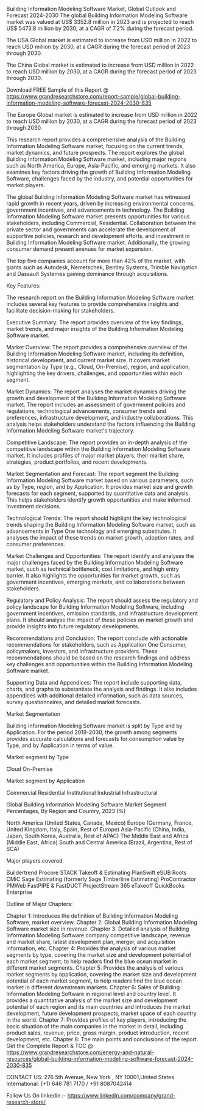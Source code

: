 Building Information Modeling Software Market, Global Outlook and Forecast 2024-2030
The global Building Information Modeling Software market was valued at US$ 3352.8 million in 2023 and is projected to reach US$ 5473.8 million by 2030, at a CAGR of 7.2% during the forecast period.

The USA Global market is estimated to increase from USD million in 2022 to reach USD million by 2030, at a CAGR during the forecast period of 2023 through 2030.

The China Global market is estimated to increase from USD million in 2022 to reach USD million by 2030, at a CAGR during the forecast period of 2023 through 2030.

Download FREE Sample of this Report @ https://www.grandresearchstore.com/report-sample/global-building-information-modeling-software-forecast-2024-2030-835

The Europe Global market is estimated to increase from USD million in 2022 to reach USD million by 2030, at a CAGR during the forecast period of 2023 through 2030.

This research report provides a comprehensive analysis of the Building Information Modeling Software market, focusing on the current trends, market dynamics, and future prospects. The report explores the global Building Information Modeling Software market, including major regions such as North America, Europe, Asia-Pacific, and emerging markets. It also examines key factors driving the growth of Building Information Modeling Software, challenges faced by the industry, and potential opportunities for market players.

The global Building Information Modeling Software market has witnessed rapid growth in recent years, driven by increasing environmental concerns, government incentives, and advancements in technology. The Building Information Modeling Software market presents opportunities for various stakeholders, including Commercial, Residential. Collaboration between the private sector and governments can accelerate the development of supportive policies, research and development efforts, and investment in Building Information Modeling Software market. Additionally, the growing consumer demand present avenues for market expansion.

The top five companies account for more than 42% of the market, with giants such as Autodesk, Nemetschek, Bentley Systems, Trimble Navigation and Dassault Systemes gaining dominance through acquisitions.

Key Features:

The research report on the Building Information Modeling Software market includes several key features to provide comprehensive insights and facilitate decision-making for stakeholders.

Executive Summary: The report provides overview of the key findings, market trends, and major insights of the Building Information Modeling Software market.

Market Overview: The report provides a comprehensive overview of the Building Information Modeling Software market, including its definition, historical development, and current market size. It covers market segmentation by Type (e.g., Cloud, On-Premise), region, and application, highlighting the key drivers, challenges, and opportunities within each segment.

Market Dynamics: The report analyses the market dynamics driving the growth and development of the Building Information Modeling Software market. The report includes an assessment of government policies and regulations, technological advancements, consumer trends and preferences, infrastructure development, and industry collaborations. This analysis helps stakeholders understand the factors influencing the Building Information Modeling Software market's trajectory.

Competitive Landscape: The report provides an in-depth analysis of the competitive landscape within the Building Information Modeling Software market. It includes profiles of major market players, their market share, strategies, product portfolios, and recent developments.

Market Segmentation and Forecast: The report segment the Building Information Modeling Software market based on various parameters, such as by Type, region, and by Application. It provides market size and growth forecasts for each segment, supported by quantitative data and analysis. This helps stakeholders identify growth opportunities and make informed investment decisions.

Technological Trends: The report should highlight the key technological trends shaping the Building Information Modeling Software market, such as advancements in Type One technology and emerging substitutes. It analyses the impact of these trends on market growth, adoption rates, and consumer preferences.

Market Challenges and Opportunities: The report identify and analyses the major challenges faced by the Building Information Modeling Software market, such as technical bottleneck, cost limitations, and high entry barrier. It also highlights the opportunities for market growth, such as government incentives, emerging markets, and collaborations between stakeholders.

Regulatory and Policy Analysis: The report should assess the regulatory and policy landscape for Building Information Modeling Software, including government incentives, emission standards, and infrastructure development plans. It should analyse the impact of these policies on market growth and provide insights into future regulatory developments.

Recommendations and Conclusion: The report conclude with actionable recommendations for stakeholders, such as Application One Consumer, policymakers, investors, and infrastructure providers. These recommendations should be based on the research findings and address key challenges and opportunities within the Building Information Modeling Software market.

Supporting Data and Appendices: The report include supporting data, charts, and graphs to substantiate the analysis and findings. It also includes appendices with additional detailed information, such as data sources, survey questionnaires, and detailed market forecasts.

Market Segmentation

Building Information Modeling Software market is split by Type and by Application. For the period 2019-2030, the growth among segments provides accurate calculations and forecasts for consumption value by Type, and by Application in terms of value.

Market segment by Type

Cloud
On-Premise

Market segment by Application

Commercial
Residential
Institutional
Industrial
Infrastructural

Global Building Information Modeling Software Market Segment Percentages, By Region and Country, 2023 (%)

North America (United States, Canada, Mexico)
Europe (Germany, France, United Kingdom, Italy, Spain, Rest of Europe)
Asia-Pacific (China, India, Japan, South Korea, Australia, Rest of APAC)
The Middle East and Africa (Middle East, Africa)
South and Central America (Brazil, Argentina, Rest of SCA)

Major players covered

Buildertrend
Procore
STACK Takeoff & Estimating
PlanSwift
eSUB
Roots
CMiC
Sage Estimating (formerly Sage Timberline Estimating)
ProContractor
PMWeb
FastPIPE & FastDUCT
ProjectStream 365
eTakeoff
QuickBooks Enterprise

Outline of Major Chapters:

Chapter 1: Introduces the definition of Building Information Modeling Software, market overview.
Chapter 2: Global Building Information Modeling Software market size in revenue.
Chapter 3: Detailed analysis of Building Information Modeling Software company competitive landscape, revenue and market share, latest development plan, merger, and acquisition information, etc.
Chapter 4: Provides the analysis of various market segments by type, covering the market size and development potential of each market segment, to help readers find the blue ocean market in different market segments.
Chapter 5: Provides the analysis of various market segments by application, covering the market size and development potential of each market segment, to help readers find the blue ocean market in different downstream markets.
Chapter 6: Sales of Building Information Modeling Software in regional level and country level. It provides a quantitative analysis of the market size and development potential of each region and its main countries and introduces the market development, future development prospects, market space of each country in the world.
Chapter 7: Provides profiles of key players, introducing the basic situation of the main companies in the market in detail, including product sales, revenue, price, gross margin, product introduction, recent development, etc.
Chapter 8: The main points and conclusions of the report.
Get the Complete Report & TOC @ https://www.grandresearchstore.com/energy-and-natural-resources/global-building-information-modeling-software-forecast-2024-2030-835

CONTACT US:
276 5th Avenue, New York , NY 10001,United States
International: (+1) 646 781 7170 / +91 8087042414

Follow Us On linkedin :- https://www.linkedin.com/company/grand-research-store/
